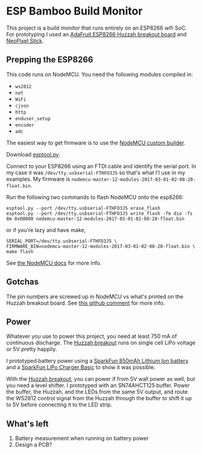 # ESP Bamboo Build Monitor

This project is a build monitor that runs entirely on an ESP8266 wifi SoC. For prototyping I used an [AdaFruit ESP8266 Huzzah breakout board][huzzah] and [NeoPixel Stick](https://www.adafruit.com/products/1426).

## Prepping the ESP8266

This code runs on NodeMCU. You need the following modules compiled in:

- `ws2812`
- `net`
- `WiFi`
- `cjson`
- `http`
- `enduser_setup`
- `encoder`
- `adc`

The easiest way to get firmware is to use the [NodeMCU custom builder](https://nodemcu-build.com/).

Download [esptool.py](https://github.com/espressif/esptool).

Connect to your ESP8266 using an FTDI cable and identify the serial port. In my case it was `/dev/tty.usbserial-FTHFO3J5` so that's what I'l use in my examples. My firmware is `nodemcu-master-12-modules-2017-03-01-02-08-28-float.bin`.

Run the following two commands to flash NodeMCU onto the esp8266:
```
esptool.py --port /dev/tty.usbserial-FTHFO3J5 erase_flash
esptool.py --port /dev/tty.usbserial-FTHFO3J5 write_flash -fm dio -fs 8m 0x00000 nodemcu-master-12-modules-2017-03-01-02-08-28-float.bin
```
or if you're lazy and have make,
```
SERIAL_PORT=/dev/tty.usbserial-FTHFO3J5 \
FIRMWARE_BIN=nodemcu-master-12-modules-2017-03-01-02-08-28-float.bin \
make flash
```

See [the NodeMCU docs](https://nodemcu.readthedocs.io/en/master/en/flash/) for more info.

## Gotchas

The pin numbers are screwed up in NodeMCU vs what's printed on the Huzzah breakout board. See [this github comment](https://github.com/esp8266/Arduino/issues/584#issuecomment-123715951) for more info.

## Power

Whatever you use to power this project, you need at least 750 mA of continuous discharge. The [Huzzah breakout][huzzah] runs on single cell LiPo voltage or 5V pretty happily.

I prototyped battery power using a [SparkFun 850mAh Lithium Ion battery](https://www.sparkfun.com/products/13854) and a [SparkFun LiPo Charger Basic](https://www.sparkfun.com/products/10217) to show it was possible.

With the [Huzzah breakout][huzzah], you can power if from 5V wall power as well, but you need a level shifter. I prototyped with an SN74AHCT125 buffer. Power the buffer, the Huzzah, and the LEDs from the same 5V output, and route the WS2812 control signal from the Huzzah through the buffer to shift it up to 5V before connecting it to the LED strip.

## What's left

1. Battery measurement when running on battery power
1. Design a PCB?

[huzzah]: https://www.adafruit.com/products/2471
